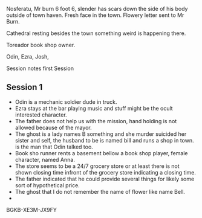 Nosferatu, Mr burn
6 foot 6, slender has scars down the side of his body outside of town haven. 
Fresh face in the town.
Flowery letter sent to Mr Burn.

Cathedral resting besides the town something weird is happening there.

Toreador book shop owner.

Odin, Ezra, Josh,  

Session notes first Session
## Session 1 
- Odin is a mechanic soldier dude in truck.
- Ezra stays at the bar playing music and stuff might be the ocult interested character.
- The father does not help us with the mission, hand holding is not allowed because of the mayor.
- The ghost is a lady names B something and she murder suicided her sister and self, the husband to be is named bill and runs a shop in town.
is the man that Odin talked too.
- Book sho runner rents a basement bellow a book shop player, female character, named Anna.
- The store seems to be a 24/7 grocery store or at least there is not shown closing time infront of the grocery store indicating a closing time.
- The father indicated that he could provide several things for likely some sort of hypothetical price.
- The ghost that I do not remember the name of flower like name Bell.
- 
BGKB-XE3M-JX9FY